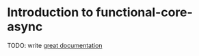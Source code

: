 # Introduction to functional-core-async

TODO: write [great documentation](http://jacobian.org/writing/what-to-write/)
